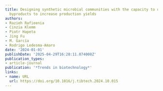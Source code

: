 ```yaml
---
title: Designing synthetic microbial communities with the capacity to upcycle fermentation
  byproducts to increase production yields
authors:
- Razieh Rafieenia
- Cinzia Klemm
- Piotr Hapeta
- Jing Fu
- M. García
- Rodrigo Ledesma‐Amaro
date: '2024-01-01'
publishDate: '2025-04-29T16:28:11.074008Z'
publication_types:
- article-journal
publication: '*Trends in biotechnology*'
links:
- name: URL
  url: https://doi.org/10.1016/j.tibtech.2024.10.015
---
```

